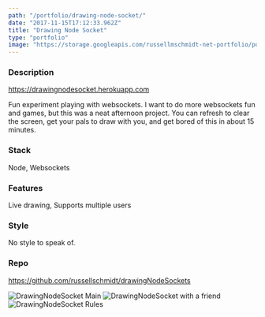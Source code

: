 ```yaml
---
path: "/portfolio/drawing-node-socket/"
date: "2017-11-15T17:12:33.962Z"
title: "Drawing Node Socket"
type: "portfolio"
image: "https://storage.googleapis.com/russellmschmidt-net-portfolio/portfolio/DrawingNodeSocket-3.png"
---
```


### Description
<https://drawingnodesocket.herokuapp.com>

Fun experiment playing with websockets. I want to do more websockets fun and games, but this was a neat afternoon project. You can refresh to clear the screen, get your pals to draw with you, and get bored of this in about 15 minutes.

### Stack
Node,
Websockets

### Features
Live drawing,
Supports multiple users

### Style
No style to speak of.

### Repo
<https://github.com/russellschmidt/drawingNodeSockets>

![DrawingNodeSocket Main](https://storage.googleapis.com/russellmschmidt-net-portfolio/portfolio/DrawingNodeSocket-1.png)
![DrawingNodeSocket with a friend](https://storage.googleapis.com/russellmschmidt-net-portfolio/portfolio/DrawingNodeSocket-2.png)
![DrawingNodeSocket Rules](https://storage.googleapis.com/russellmschmidt-net-portfolio/portfolio/DrawingNodeSocket-3.png)
